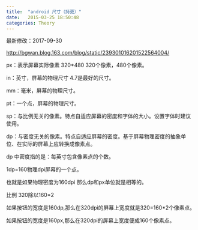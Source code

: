 ```yaml
---
title:  "android 尺寸（持更）"
date:   2015-03-25 18:50:48
categories: Theory
---
```


最新修改：2017-09-30

http://bgwan.blog.163.com/blog/static/239301016201522564004/

px：表示屏幕实际像素  320*480   320个像素，480个像素。

in：英寸，屏幕的物理尺寸  4.7是最好的尺寸。

mm：毫米，屏幕的物理尺寸。

pt：一个点，屏幕的物理尺寸。

sp：与比例无关的像素。特点自适应屏幕的密度和字体的大小。设置字体时建议使用。

dp：与密度无关的像素。特点自适应屏幕的密度。基于屏幕物理密度的抽象单位、在实际的屏幕上应转换成像素点。

dp 中密度指的是：每英寸包含像素点的个数。

1dp=160物理dpi屏幕的一个点。

也就是如果物理密度为160dpi 那么dp和px单位就是相等的。

比例 320除以160=2

如果按钮的宽度是160dp,那么在320dpi的屏幕上宽度就是320=160*2个像素点。

如果按钮的宽度是160px,那么在320dpi的屏幕上宽度便成160个像素点。
